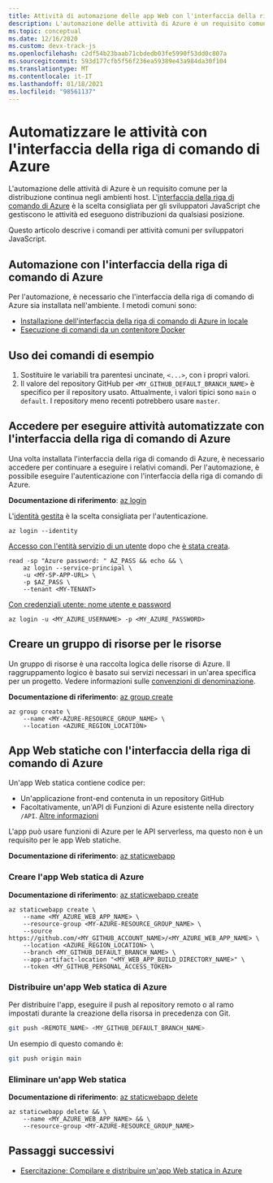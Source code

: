 ```yaml
---
title: Attività di automazione delle app Web con l'interfaccia della riga di comando di Azure
description: L'automazione delle attività di Azure è un requisito comune per la distribuzione continua negli ambienti host. L'interfaccia della riga di comando di Azure è la scelta consigliata per gli sviluppatori JavaScript che gestiscono le attività ed eseguono distribuzioni da qualsiasi posizione.
ms.topic: conceptual
ms.date: 12/16/2020
ms.custom: devx-track-js
ms.openlocfilehash: c2df54b23baab71cbdedb03fe5990f53dd0c807a
ms.sourcegitcommit: 593d177cfb5f56f236ea59389e43a984da30f104
ms.translationtype: MT
ms.contentlocale: it-IT
ms.lasthandoff: 01/18/2021
ms.locfileid: "98561137"
---
```

# <a name="automate-tasks-with-azure-cli"></a>Automatizzare le attività con l'interfaccia della riga di comando di Azure

L'automazione delle attività di Azure è un requisito comune per la distribuzione continua negli ambienti host. L'[interfaccia della riga di comando di Azure](/cli/azure/) è la scelta consigliata per gli sviluppatori JavaScript che gestiscono le attività ed eseguono distribuzioni da qualsiasi posizione.

Questo articolo descrive i comandi per attività comuni per sviluppatori JavaScript. 

## <a name="automation-with-azure-cli"></a>Automazione con l'interfaccia della riga di comando di Azure

Per l'automazione, è necessario che l'interfaccia della riga di comando di Azure sia installata nell'ambiente. I metodi comuni sono: 

* [Installazione dell'interfaccia della riga di comando di Azure in locale](/cli/azure/install-azure-cli)
* [Esecuzione di comandi da un contenitore Docker](/cli/azure/run-azure-cli-docker)

## <a name="using-the-example-commands"></a>Uso dei comandi di esempio 

1. Sostituire le variabili tra parentesi uncinate, `<...>`, con i propri valori. 
1. Il valore del repository GitHub per `<MY_GITHUB_DEFAULT_BRANCH_NAME>` è specifico per il repository usato. Attualmente, i valori tipici sono `main` o `default`. I repository meno recenti potrebbero usare `master`. 

## <a name="log-in-for-automated-tasks-with-azure-cli"></a>Accedere per eseguire attività automatizzate con l'interfaccia della riga di comando di Azure

Una volta installata l'interfaccia della riga di comando di Azure, è necessario accedere per continuare a eseguire i relativi comandi. Per l'automazione, è possibile eseguire l'autenticazione con l'interfaccia della riga di comando di Azure.

**Documentazione di riferimento**: [az login](/cli/azure/reference-index#az-login)

L'[identità gestita](/cli/azure/authenticate-azure-cli#sign-in-with-a-managed-identity) è la scelta consigliata per l'autenticazione.

```azurecli
az login --identity
```

[Accesso con l'entità servizio di un utente](/cli/azure/authenticate-azure-cli#sign-in-with-a-service-principal) dopo che [è stata creata](../core/node-sdk-azure-authenticate-principal.md#create-a-service-principal-using-the-azure-cli-20). 

```dotnetcli
read -sp "Azure password: " AZ_PASS && echo && \ 
    az login --service-principal \
    -u <MY-SP-APP-URL> \
    -p $AZ_PASS \
    --tenant <MY-TENANT>
```


[Con credenziali utente: nome utente e password](/cli/azure/authenticate-azure-cli#sign-in-with-credentials-on-the-command-line)

```dotnetcli
az login -u <MY_AZURE_USERNAME> -p <MY_AZURE_PASSWORD>
```    

## <a name="create-resource-group-for-resources"></a>Creare un gruppo di risorse per le risorse

Un gruppo di risorse è una raccolta logica delle risorse di Azure. Il raggruppamento logico è basato sui servizi necessari in un'area specifica per un progetto. Vedere informazioni sulle [convenzioni di denominazione](/azure/cloud-adoption-framework/ready/azure-best-practices/resource-naming).

**Documentazione di riferimento**: [az group create](/cli/azure/group#az_group_create)

```azurecli
az group create \
    --name <MY-AZURE-RESOURCE_GROUP_NAME> \
    --location <AZURE_REGION_LOCATION>
```

## <a name="static-web-apps-with-azure-cli"></a>App Web statiche con l'interfaccia della riga di comando di Azure

Un'app Web statica contiene codice per:

* Un'applicazione front-end contenuta in un repository GitHub
* Facoltativamente, un'API di Funzioni di Azure esistente nella directory `/API`. [Altre informazioni](/azure/static-web-apps/add-api#create-the-api)

L'app può usare funzioni di Azure per le API serverless, ma questo non è un requisito per le app Web statiche. 

**Documentazione di riferimento**: [az staticwebapp](/cli/azure/staticwebapp)

### <a name="create-azure-static-web-app"></a>Creare l'app Web statica di Azure 

**Documentazione di riferimento**: [az staticwebapp create](/cli/azure/staticwebapp#az_staticwebapp_create)

```azurecli
az staticwebapp create \
    --name <MY_AZURE_WEB_APP_NAME> \
    --resource-group <MY-AZURE-RESOURCE_GROUP_NAME> \
    --source https://github.com/<MY_GITHUB_ACCOUNT_NAME>/<MY_AZURE_WEB_APP_NAME> \
    --location <AZURE_REGION_LOCATION> \
    --branch <MY_GITHUB_DEFAULT_BRANCH_NAME> \
    --app-artifact-location "<MY_WEB_APP_BUILD_DIRECTORY_NAME>" \
    --token <MY_GITHUB_PERSONAL_ACCESS_TOKEN>
```

### <a name="deploy-azure-static-web-app"></a>Distribuire un'app Web statica di Azure 

Per distribuire l'app, eseguire il push al repository remoto o al ramo impostati durante la creazione della risorsa in precedenza con Git. 

```bash
git push <REMOTE_NAME> <MY_GITHUB_DEFAULT_BRANCH_NAME>
```

Un esempio di questo comando è:

```bash
git push origin main
```

### <a name="delete-static-web-app"></a>Eliminare un'app Web statica 

**Documentazione di riferimento**: [az staticwebapp delete](/cli/azure/staticwebapp#az_staticwebapp_delete)

```azurecli
az staticwebapp delete && \
    --name <MY_AZURE_WEB_APP_NAME> && \
    --resource-group <MY-AZURE-RESOURCE_GROUP_NAME>
```

## <a name="next-steps"></a>Passaggi successivi

* [Esercitazione: Compilare e distribuire un'app Web statica in Azure](../tutorial/static-web-app/introduction.md)
